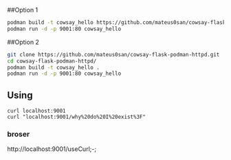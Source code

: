 ##Option 1
```bash
podman build -t cowsay_hello https://github.com/mateus0san/cowsay-flask-podman-httpd.git
podman run -d -p 9001:80 cowsay_hello
```

##Option 2
```bash
git clone https://github.com/mateus0san/cowsay-flask-podman-httpd.git
cd cowsay-flask-podman-httpd/
podman build -t cowsay_hello .
podman run -d -p 9001:80 cowsay_hello
```

## Using
```
curl localhost:9001
curl "localhost:9001/why%20do%20I%20exist%3F"
```
### broser
http://localhost:9001/useCurl;-;
